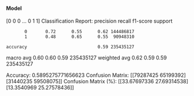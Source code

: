 #### Model
[0 0 0 ... 0 1 1]
Classification Report:
              precision    recall  f1-score   support

           0       0.72      0.55      0.62 144486817
           1       0.48      0.65      0.55  90948310

    accuracy                           0.59 235435127
   macro avg       0.60      0.60      0.59 235435127
weighted avg       0.62      0.59      0.59 235435127

Accuracy: 0.5895275771656623
Confusion Matrix:
[[79287425 65199392]
 [31440235 59508075]]
Confusion Matrix (%):
[[33.67697336 27.69314538]
 [13.3540969  25.27578436]]
